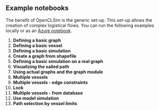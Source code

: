 ## Example notebooks

The benefit of OpenCLSim is the generic set-up. This set-up allows the creation of complex logistical flows. You can run the following examples locally or as an [Azure notebook](https://notebooks.azure.com/home/projects).

1. **Defining a basic graph**
2. **Defining a basic vessel**
3. **Defining a basic simulation**
4. **Create a graph from shapefile**
5. **Defining a basic simulation on a real graph**
6. **Visualizing the sailed path**
7. **Using actual graphs and the graph module**
8. **Multiple vessels**
9. **Multiple vessels - edge constraints**
10. **Lock**
11. **Multiple vessels - from database**
12. **Use model simulation**
13. **Path selection by vessel limits**
